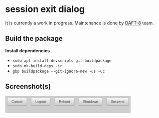 # session exit dialog

It is currently a work in progress. Maintenance is done by <a href="https://www.github.com/DAFT-8/">DAFT-8</a> team.

## Build the package

**Install dependencies**

* `sudo apt install devscripts git-buildpackage`
* `sudo mk-build-deps -ir`
* `gbp buildpackage --git-ignore-new -us -uc`

## Screenshot(s)

![cbpp-exit-gui](screenshot.png)
